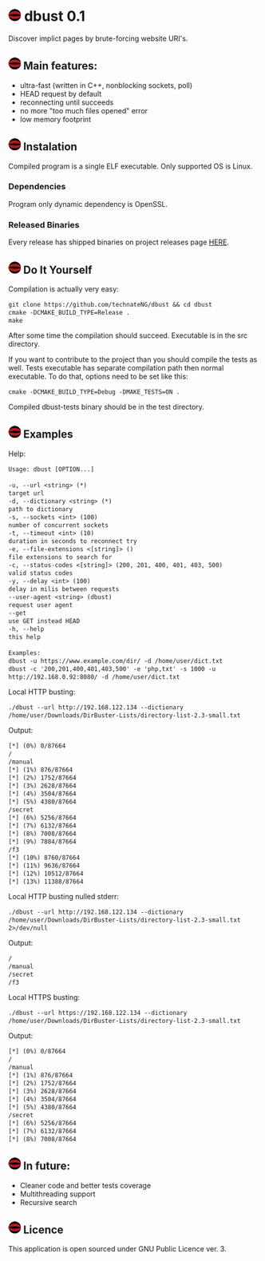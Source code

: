 # ![dbust logo](images/dbust2.png) dbust 0.1
Discover implict pages by brute-forcing website URI's.

## ![dbust logo](images/dbust2.png) Main features:
* ultra-fast (written in C++, nonblocking sockets, poll)
* HEAD request by default
* reconnecting until succeeds 
* no more "too much files opened" error
* low memory footprint

## ![dbust logo](images/dbust2.png) Instalation
Compiled program is a single ELF executable. Only supported OS is Linux.

### Dependencies
Program only dynamic dependency is OpenSSL.

### Released Binaries
Every release has shipped binaries on project releases page [HERE](https://github.com/technateNG/dbust/releases).

## ![dbust logo](images/dbust2.png) Do It Yourself
Compilation is actually very easy:

```
git clone https://github.com/technateNG/dbust && cd dbust
cmake -DCMAKE_BUILD_TYPE=Release .
make
```
After some time the compilation should succeed. Executable is in the src directory.

If you want to contribute to the project than you should compile the tests as well.
Tests executable has separate compilation path then normal executable.
To do that, options need to be set like this:
```
cmake -DCMAKE_BUILD_TYPE=Debug -DMAKE_TESTS=ON .
```
Compiled dbust-tests binary should be in the test directory.
## ![dbust logo](images/dbust2.png) Examples
Help:
```
Usage: dbust [OPTION...]

-u, --url <string> (*)                                               target url
-d, --dictionary <string> (*)                                        path to dictionary
-s, --sockets <int> (100)                                            number of concurrent sockets
-t, --timeout <int> (10)                                             duration in seconds to reconnect try
-e, --file-extensions <[string]> ()                                  file extensions to search for
-c, --status-codes <[string]> (200, 201, 400, 401, 403, 500)         valid status codes
-y, --delay <int> (100)                                              delay in milis between requests
--user-agent <string> (dbust)                                        request user agent
--get                                                                use GET instead HEAD
-h, --help                                                           this help

Examples:
dbust -u https://www.example.com/dir/ -d /home/user/dict.txt
dbust -c '200,201,400,401,403,500' -e 'php,txt' -s 1000 -u http://192.168.0.92:8080/ -d /home/user/dict.txt
```
Local HTTP busting:
```
./dbust --url http://192.168.122.134 --dictionary /home/user/Downloads/DirBuster-Lists/directory-list-2.3-small.txt
```
Output:
```
[*] (0%) 0/87664
/
/manual
[*] (1%) 876/87664
[*] (2%) 1752/87664
[*] (3%) 2628/87664
[*] (4%) 3504/87664
[*] (5%) 4380/87664
/secret
[*] (6%) 5256/87664
[*] (7%) 6132/87664
[*] (8%) 7008/87664
[*] (9%) 7884/87664
/f3
[*] (10%) 8760/87664
[*] (11%) 9636/87664
[*] (12%) 10512/87664
[*] (13%) 11388/87664
```
Local HTTP busting nulled stderr:
```
./dbust --url http://192.168.122.134 --dictionary /home/user/Downloads/DirBuster-Lists/directory-list-2.3-small.txt 2>/dev/null
```
Output:
```
/
/manual
/secret
/f3
```
Local HTTPS busting:
```
./dbust --url https://192.168.122.134 --dictionary /home/user/Downloads/DirBuster-Lists/directory-list-2.3-small.txt
```
Output:
```
[*] (0%) 0/87664
/
/manual
[*] (1%) 876/87664
[*] (2%) 1752/87664
[*] (3%) 2628/87664
[*] (4%) 3504/87664
[*] (5%) 4380/87664
/secret
[*] (6%) 5256/87664
[*] (7%) 6132/87664
[*] (8%) 7008/87664
```
## ![dbust logo](images/dbust2.png) In future:
* Cleaner code and better tests coverage
* Multithreading support
* Recursive search

## ![dbust logo](images/dbust2.png) Licence
This application is open sourced under GNU Public Licence ver. 3.
